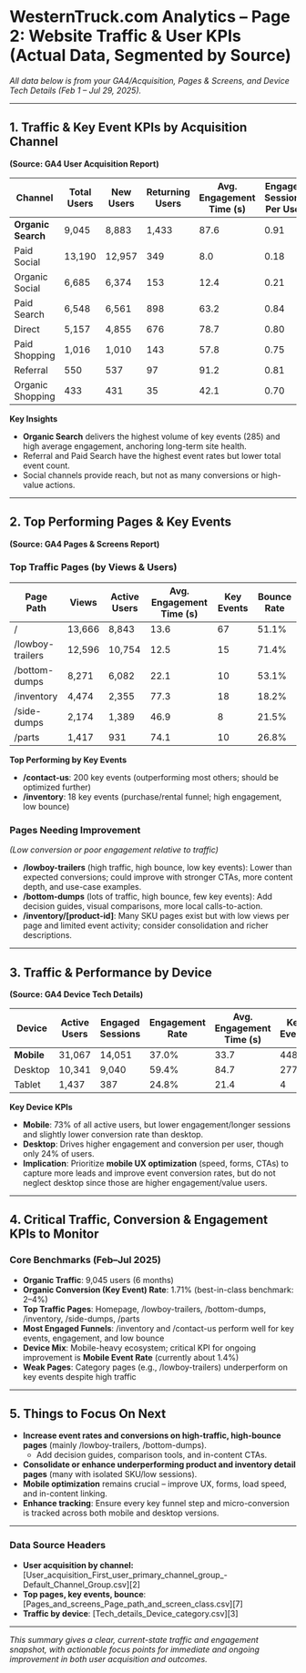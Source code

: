 # WesternTruck.com Analytics – Page 2: Website Traffic & User KPIs (Actual Data, Segmented by Source)

_All data below is from your GA4/Acquisition, Pages & Screens, and Device Tech Details (Feb 1 – Jul 29, 2025)._

---

## 1. Traffic & Key Event KPIs by Acquisition Channel
**(Source: GA4 User Acquisition Report)**

| Channel              | Total Users | New Users | Returning Users | Avg. Engagement Time (s) | Engaged Sessions Per User | Key Events | Event Rate   |
|----------------------|-------------|-----------|----------------|--------------------------|--------------------|-----------|-------------|
| **Organic Search**   | 9,045       | 8,883     | 1,433          | 87.6                     | 0.91               | 285       | 1.71%       |
| Paid Social          | 13,190      | 12,957    | 349            | 8.0                      | 0.18               | 24        | 0.16%       |
| Organic Social       | 6,685       | 6,374     | 153            | 12.4                     | 0.21               | 29        | 0.31%       |
| Paid Search          | 6,548       | 6,561     | 898            | 63.2                     | 0.84               | 160       | 1.94%       |
| Direct               | 5,157       | 4,855     | 676            | 78.7                     | 0.80               | 153       | 1.54%       |
| Paid Shopping        | 1,016       | 1,010     | 143            | 57.8                     | 0.75               | 14        | 0.69%       |
| Referral             | 550         | 537       | 97             | 91.2                     | 0.81               | 34        | 3.27%       |
| Organic Shopping     | 433         | 431       | 35             | 42.1                     | 0.70               | 6         | 0.93%       |

**Key Insights**
- **Organic Search** delivers the highest volume of key events (285) and high average engagement, anchoring long-term site health.
- Referral and Paid Search have the highest event rates but lower total event count.
- Social channels provide reach, but not as many conversions or high-value actions.

---

## 2. Top Performing Pages & Key Events
**(Source: GA4 Pages & Screens Report)**

### **Top Traffic Pages (by Views & Users)**

| Page Path                    | Views  | Active Users | Avg. Engagement Time (s) | Key Events | Bounce Rate |
|------------------------------|--------|-------------|--------------------------|------------|------------|
| /                            | 13,666 | 8,843       | 13.6                     | 67         | 51.1%      |
| /lowboy-trailers             | 12,596 | 10,754      | 12.5                     | 15         | 71.4%      |
| /bottom-dumps                | 8,271  | 6,082       | 22.1                     | 10         | 53.1%      |
| /inventory                   | 4,474  | 2,355       | 77.3                     | 18         | 18.2%      |
| /side-dumps                  | 2,174  | 1,389       | 46.9                     | 8          | 21.5%      |
| /parts                       | 1,417  | 931         | 74.1                     | 10         | 26.8%      |

**Top Performing by Key Events**
- **/contact-us**: 200 key events (outperforming most others; should be optimized further)
- **/inventory**: 18 key events (purchase/rental funnel; high engagement, low bounce)

### **Pages Needing Improvement**
_(Low conversion or poor engagement relative to traffic)_
- **/lowboy-trailers** (high traffic, high bounce, low key events): Lower than expected conversions; could improve with stronger CTAs, more content depth, and use-case examples.
- **/bottom-dumps** (lots of traffic, high bounce, few key events): Add decision guides, visual comparisons, more local calls-to-action.
- **/inventory/[product-id]**: Many SKU pages exist but with low views per page and limited event activity; consider consolidation and richer descriptions.

---

## 3. Traffic & Performance by Device
**(Source: GA4 Device Tech Details)**

| Device    | Active Users | Engaged Sessions | Engagement Rate | Avg. Engagement Time (s) | Key Events | Event Rate |
|-----------|-------------|------------------|-----------------|--------------------------|------------|-----------|
| **Mobile**   | 31,067      | 14,051           | 37.0%           | 33.7                     | 448        | 1.44%     |
| Desktop  | 10,341      | 9,040            | 59.4%           | 84.7                     | 277        | 2.68%     |
| Tablet   | 1,437       | 387              | 24.8%           | 21.4                     | 4          | 0.28%     |

**Key Device KPIs**
- **Mobile**: 73% of all active users, but lower engagement/longer sessions and slightly lower conversion rate than desktop.
- **Desktop**: Drives higher engagement and conversion per user, though only 24% of users.
- **Implication**: Prioritize **mobile UX optimization** (speed, forms, CTAs) to capture more leads and improve event conversion rates, but do not neglect desktop since those are higher engagement/value users.

---

## 4. Critical Traffic, Conversion & Engagement KPIs to Monitor

### Core Benchmarks (Feb–Jul 2025)
- **Organic Traffic**: 9,045 users (6 months)
- **Organic Conversion (Key Event) Rate**: 1.71% (best-in-class benchmark: 2–4%)
- **Top Traffic Pages**: Homepage, /lowboy-trailers, /bottom-dumps, /inventory, /side-dumps, /parts
- **Most Engaged Funnels**: /inventory and /contact-us perform well for key events, engagement, and low bounce
- **Device Mix**: Mobile-heavy ecosystem; critical KPI for ongoing improvement is **Mobile Event Rate** (currently about 1.4%)
- **Weak Pages**: Category pages (e.g., /lowboy-trailers) underperform on key events despite high traffic

---

## 5. Things to Focus On Next

- **Increase event rates and conversions on high-traffic, high-bounce pages** (mainly /lowboy-trailers, /bottom-dumps).
  - Add decision guides, comparison tools, and in-content CTAs.
- **Consolidate or enhance underperforming product and inventory detail pages** (many with isolated SKU/low sessions).
- **Mobile optimization** remains crucial – improve UX, forms, load speed, and in-content linking.
- **Enhance tracking**: Ensure every key funnel step and micro-conversion is tracked across both mobile and desktop versions.

---

### Data Source Headers
- **User acquisition by channel:** [User_acquisition_First_user_primary_channel_group_-Default_Channel_Group.csv][2]
- **Top pages, key events, bounce**: [Pages_and_screens_Page_path_and_screen_class.csv][7]
- **Traffic by device**: [Tech_details_Device_category.csv][3]

---

*This summary gives a clear, current-state traffic and engagement snapshot, with actionable focus points for immediate and ongoing improvement in both user acquisition and outcomes.*

